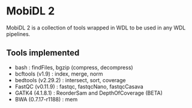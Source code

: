 # MobiDL 2

MobiDL 2 is a collection of tools wrapped in WDL to be used in any WDL pipelines.

## Tools implemented

- bash : findFiles, bgzip (compress, decompress)
- bcftools (v1.9) : index, merge, norm
- bedtools (v2.29.2) : intersect, sort, coverage
- FastQC (v0.11.9) : fastqc, fastqcNano, fastqcCasava
- GATK4 (4.1.8.1) : ReorderSam and DepthOfCoverage (BETA)
- BWA (0.7.17-r1188) : mem
